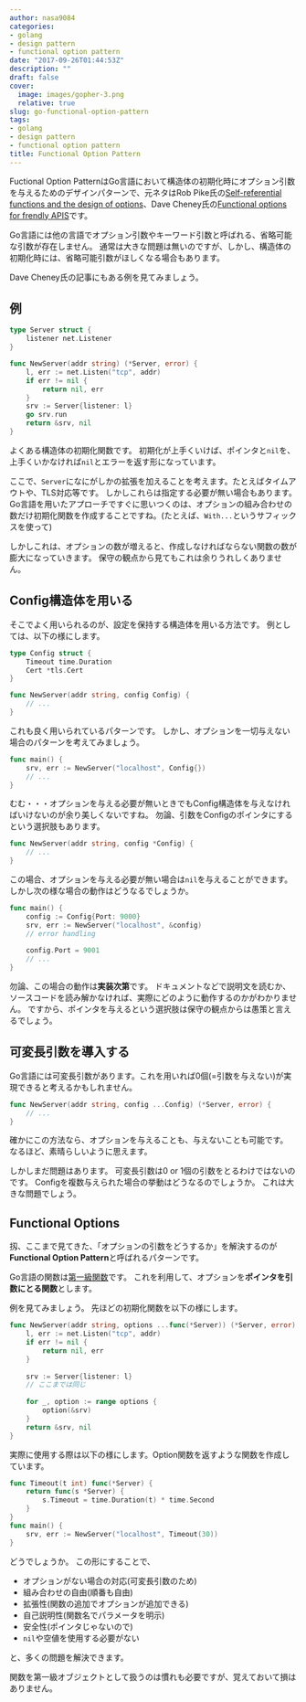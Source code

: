 ```yaml
---
author: nasa9084
categories:
- golang
- design pattern
- functional option pattern
date: "2017-09-26T01:44:53Z"
description: ""
draft: false
cover:
  image: images/gopher-3.png
  relative: true
slug: go-functional-option-pattern
tags:
- golang
- design pattern
- functional option pattern
title: Functional Option Pattern
---
```



Fuctional Option PatternはGo言語において構造体の初期化時にオプション引数を与えるためのデザインパターンで、元ネタはRob Pike氏の[Self-referential functions and the design of options](https://commandcenter.blogspot.jp/2014/01/self-referential-functions-and-design.html)、Dave Cheney氏の[Functional options for frendly APIS](https://dave.cheney.net/2014/10/17/functional-options-for-friendly-apis)です。

Go言語には他の言語でオプション引数やキーワード引数と呼ばれる、省略可能な引数が存在しません。
通常は大きな問題は無いのですが、しかし、構造体の初期化時には、省略可能引数がほしくなる場合もあります。

Dave Cheney氏の記事にもある例を見てみましょう。

## 例

``` go
type Server struct {
    listener net.Listener
}

func NewServer(addr string) (*Server, error) {
    l, err := net.Listen("tcp", addr)
    if err != nil {
        return nil, err
    }
    srv := Server{listener: l}
    go srv.run
    return &srv, nil
}
```

よくある構造体の初期化関数です。
初期化が上手くいけば、ポインタと`nil`を、上手くいかなければ`nil`とエラーを返す形になっています。

ここで、`Server`になにがしかの拡張を加えることを考えます。たとえばタイムアウトや、TLS対応等です。
しかしこれらは指定する必要が無い場合もあります。
Go言語を用いたアプローチですぐに思いつくのは、オプションの組み合わせの数だけ初期化関数を作成することですね。(たとえば、`With...`というサフィックスを使って)

しかしこれは、オプションの数が増えると、作成しなければならない関数の数が膨大になっていきます。
保守の観点から見てもこれは余りうれしくありません。

## Config構造体を用いる

そこでよく用いられるのが、設定を保持する構造体を用いる方法です。
例としては、以下の様にします。

``` go
type Config struct {
    Timeout time.Duration
    Cert *tls.Cert
}

func NewServer(addr string, config Config) {
    // ...
}
```

これも良く用いられているパターンです。
しかし、オプションを一切与えない場合のパターンを考えてみましょう。

``` go
func main() {
    srv, err := NewServer("localhost", Config{})
    // ...
}
```

むむ・・・オプションを与える必要が無いときでもConfig構造体を与えなければいけないのが余り美しくないですね。
勿論、引数をConfigのポインタにするという選択肢もあります。

``` go
func NewServer(addr string, config *Config) {
    // ...
}
```

この場合、オプションを与える必要が無い場合は`nil`を与えることができます。
しかし次の様な場合の動作はどうなるでしょうか。

``` go
func main() {
    config := Config{Port: 9000}
    srv, err := NewServer("localhost", &config)
    // error handling
    
    config.Port = 9001
    // ...
}
```

勿論、この場合の動作は**実装次第**です。
ドキュメントなどで説明文を読むか、ソースコードを読み解かなければ、実際にどのように動作するのかがわかりません。
ですから、ポインタを与えるという選択肢は保守の観点からは愚策と言えるでしょう。

## 可変長引数を導入する

Go言語には可変長引数があります。これを用いれば0個(=引数を与えない)が実現できると考えるかもしれません。

``` go
func NewServer(addr string, config ...Config) (*Server, error) {
    // ...
}
```

確かにこの方法なら、オプションを与えることも、与えないことも可能です。
なるほど、素晴らしいように思えます。

しかしまだ問題はあります。
可変長引数は0 or 1個の引数をとるわけではないのです。
Configを複数与えられた場合の挙動はどうなるのでしょうか。
これは大きな問題でしょう。

## Functional Options

扨、ここまで見てきた、「オプションの引数をどうするか」を解決するのが**Functional Option Pattern**と呼ばれるパターンです。

Go言語の関数は[第一級関数](https://ja.wikipedia.org/wiki/第一級関数)です。
これを利用して、オプションを**ポインタを引数にとる関数**とします。

例を見てみましょう。
先ほどの初期化関数を以下の様にします。

``` go
func NewServer(addr string, options ...func(*Server)) (*Server, error) {
    l, err := net.Listen("tcp", addr)
    if err != nil {
        return nil, err
    }
    
    srv := Server{listener: l}
    // ここまでは同じ
    
    for _, option := range options {
        option(&srv)
    }
    return &srv, nil
}
```

実際に使用する際は以下の様にします。Option関数を返すような関数を作成しています。

``` go
func Timeout(t int) func(*Server) {
    return func(s *Server) {
        s.Timeout = time.Duration(t) * time.Second
    }
}
func main() {
    srv, err := NewServer("localhost", Timeout(30))
}
```

どうでしょうか。
この形にすることで、

- オプションがない場合の対応(可変長引数のため)
- 組み合わせの自由(順番も自由)
- 拡張性(関数の追加でオプションが追加できる)
- 自己説明性(関数名でパラメータを明示)
- 安全性(ポインタじゃないので)
- `nil`や空値を使用する必要がない

と、多くの問題を解決できます。

関数を第一級オブジェクトとして扱うのは慣れも必要ですが、覚えておいて損はありません。

